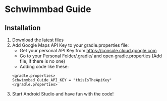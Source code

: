 # Schwimmbad Guide

## Installation
1. Download the latest files
2. Add Google Maps API Key to your gradle.properties file:
    - Get your personal API Key from https://console.cloud.google.com
    - Go to your Personal Folder/.gradle/ and open gradle.properties (Add file, if there is no one)
    - Adding code like these:
    ```
    <gradle.properties>
    Schwimmbad_Guide_API_KEY = "thisIsTheApiKey"
    </gradle.properties>
    ```
3. Start Android Studio and have fun with the code!